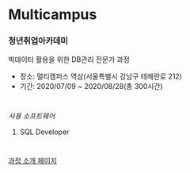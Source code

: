 # Multicampus
### 청년취업아카데미

빅데이터 활용을 위한 DB관리 전문가 과정
<br>
* 장소: 멀티캠퍼스 역삼(서울특별시 강남구 테헤란로 212)
* 기간: 2020/07/09 ~ 2020/08/28(총 300시간)
#
_사용 소프트웨어_
1. SQL Developer

#
[과정 소개 페이지](https://www.multicampus.com/system/attach/image/GgO6PMs32TPyiyhyM1dv/DbLE5bN1OFbxaM1vm9KLmUduZ)
